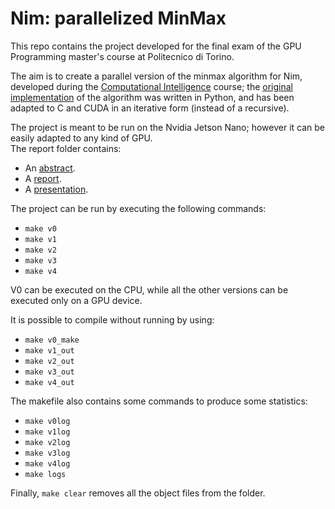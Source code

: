 # Nim: parallelized MinMax

This repo contains the project developed for the final exam of the GPU Programming master's course at Politecnico di Torino.

The aim is to create a parallel version of the minmax algorithm for Nim, developed during the [Computational Intelligence](https://github.com/squillero/computational-intelligence) course; the [original implementation](https://github.com/francescofiorella/computational_intelligence_2022_2023/tree/main/lab3) of the algorithm was written in Python, and has been adapted to C and CUDA in an iterative form (instead of a recursive).

The project is meant to be run on the Nvidia Jetson Nano; however it can be easily adapted to any kind of GPU.<br>
The report folder contains:
- An [abstract](./report/abstract.pdf).
- A [report](./report/report.pdf).
- A [presentation](./report/presentation.pdf).

The project can be run by executing the following commands:
- `make v0`
- `make v1`
- `make v2`
- `make v3`
- `make v4`

V0 can be executed on the CPU, while all the other versions can be executed only on a GPU device.

It is possible to compile without running by using:
- `make v0_make`
- `make v1_out`
- `make v2_out`
- `make v3_out`
- `make v4_out`

The makefile also contains some commands to produce some statistics:
- `make v0log`
- `make v1log`
- `make v2log`
- `make v3log`
- `make v4log`
- `make logs`

Finally, `make clear` removes all the object files from the folder.
